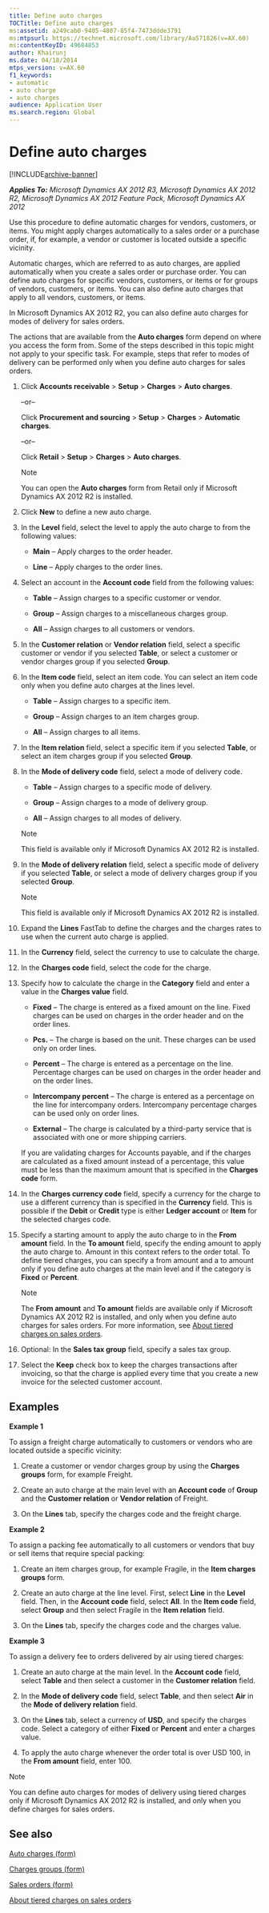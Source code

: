 ```yaml
---
title: Define auto charges
TOCTitle: Define auto charges
ms:assetid: a249cab0-9405-4807-85f4-7473ddde3791
ms:mtpsurl: https://technet.microsoft.com/library/Aa571826(v=AX.60)
ms:contentKeyID: 49684853
author: Khairunj
ms.date: 04/18/2014
mtps_version: v=AX.60
f1_keywords:
- automatic
- auto charge
- auto charges
audience: Application User
ms.search.region: Global
---
```


# Define auto charges 


[!INCLUDE[archive-banner](includes/archive-banner.md)]


_**Applies To:** Microsoft Dynamics AX 2012 R3, Microsoft Dynamics AX 2012 R2, Microsoft Dynamics AX 2012 Feature Pack, Microsoft Dynamics AX 2012_

Use this procedure to define automatic charges for vendors, customers, or items. You might apply charges automatically to a sales order or a purchase order, if, for example, a vendor or customer is located outside a specific vicinity.

Automatic charges, which are referred to as auto charges, are applied automatically when you create a sales order or purchase order. You can define auto charges for specific vendors, customers, or items or for groups of vendors, customers, or items. You can also define auto charges that apply to all vendors, customers, or items.

In Microsoft Dynamics AX 2012 R2, you can also define auto charges for modes of delivery for sales orders.

The actions that are available from the **Auto charges** form depend on where you access the form from. Some of the steps described in this topic might not apply to your specific task. For example, steps that refer to modes of delivery can be performed only when you define auto charges for sales orders.

1.  Click **Accounts receivable** \> **Setup** \> **Charges** \> **Auto charges**.
    
    –or–
    
    Click **Procurement and sourcing** \> **Setup** \> **Charges** \> **Automatic charges**.
    
    –or–
    
    Click **Retail** \> **Setup** \> **Charges** \> **Auto charges**.
    

    > [!NOTE]
    > <P>You can open the <STRONG>Auto charges</STRONG> form from Retail only if Microsoft Dynamics AX 2012 R2 is installed.</P>



2.  Click **New** to define a new auto charge.

3.  In the **Level** field, select the level to apply the auto charge to from the following values:
    
      - **Main** – Apply charges to the order header.
    
      - **Line** – Apply charges to the order lines.

4.  Select an account in the **Account code** field from the following values:
    
      - **Table** – Assign charges to a specific customer or vendor.
    
      - **Group** – Assign charges to a miscellaneous charges group.
    
      - **All** – Assign charges to all customers or vendors.

5.  In the **Customer relation** or **Vendor relation** field, select a specific customer or vendor if you selected **Table**, or select a customer or vendor charges group if you selected **Group**.

6.  In the **Item code** field, select an item code. You can select an item code only when you define auto charges at the lines level.
    
      - **Table** – Assign charges to a specific item.
    
      - **Group** – Assign charges to an item charges group.
    
      - **All** – Assign charges to all items.

7.  In the **Item relation** field, select a specific item if you selected **Table**, or select an item charges group if you selected **Group**.

8.  In the **Mode of delivery code** field, select a mode of delivery code.
    
      - **Table** – Assign charges to a specific mode of delivery.
    
      - **Group** – Assign charges to a mode of delivery group.
    
      - **All** – Assign charges to all modes of delivery.
    

    > [!NOTE]
    > <P>This field is available only if Microsoft Dynamics AX 2012 R2 is installed.</P>



9.  In the **Mode of delivery relation** field, select a specific mode of delivery if you selected **Table**, or select a mode of delivery charges group if you selected **Group**.
    

    > [!NOTE]
    > <P>This field is available only if Microsoft Dynamics AX 2012 R2 is installed.</P>



10. Expand the **Lines** FastTab to define the charges and the charges rates to use when the current auto charge is applied.

11. In the **Currency** field, select the currency to use to calculate the charge.

12. In the **Charges code** field, select the code for the charge.

13. Specify how to calculate the charge in the **Category** field and enter a value in the **Charges value** field.
    
      - **Fixed** – The charge is entered as a fixed amount on the line. Fixed charges can be used on charges in the order header and on the order lines.
    
      - **Pcs.** – The charge is based on the unit. These charges can be used only on order lines.
    
      - **Percent** – The charge is entered as a percentage on the line. Percentage charges can be used on charges in the order header and on the order lines.
    
      - **Intercompany percent** – The charge is entered as a percentage on the line for intercompany orders. Intercompany percentage charges can be used only on order lines.
    
      - **External** – The charge is calculated by a third-party service that is associated with one or more shipping carriers.
    
    If you are validating charges for Accounts payable, and if the charges are calculated as a fixed amount instead of a percentage, this value must be less than the maximum amount that is specified in the **Charges code** form.

14. In the **Charges currency code** field, specify a currency for the charge to use a different currency than is specified in the **Currency** field. This is possible if the **Debit** or **Credit** type is either **Ledger account** or **Item** for the selected charges code.

15. Specify a starting amount to apply the auto charge to in the **From amount** field. In the **To amount** field, specify the ending amount to apply the auto charge to. Amount in this context refers to the order total. To define tiered charges, you can specify a from amount and a to amount only if you define auto charges at the main level and if the category is **Fixed** or **Percent**.
    

    > [!NOTE]
    > <P>The <STRONG>From amount</STRONG> and <STRONG>To amount</STRONG> fields are available only if Microsoft Dynamics AX 2012 R2 is installed, and only when you define auto charges for sales orders. For more information, see <A href="about-tiered-charges-on-sales-orders.md">About tiered charges on sales orders</A>.</P>



16. Optional: In the **Sales tax group** field, specify a sales tax group.

17. Select the **Keep** check box to keep the charges transactions after invoicing, so that the charge is applied every time that you create a new invoice for the selected customer account.

## Examples

**Example 1**

To assign a freight charge automatically to customers or vendors who are located outside a specific vicinity:

1.  Create a customer or vendor charges group by using the **Charges groups** form, for example Freight.

2.  Create an auto charge at the main level with an **Account code** of **Group** and the **Customer relation** or **Vendor relation** of Freight.

3.  On the **Lines** tab, specify the charges code and the freight charge.

**Example 2**

To assign a packing fee automatically to all customers or vendors that buy or sell items that require special packing:

1.  Create an item charges group, for example Fragile, in the **Item charges groups** form.

2.  Create an auto charge at the line level. First, select **Line** in the **Level** field. Then, in the **Account code** field, select **All**. In the **Item code** field, select **Group** and then select Fragile in the **Item relation** field.

3.  On the **Lines** tab, specify the charges code and the charges value.

**Example 3**

To assign a delivery fee to orders delivered by air using tiered charges:

1.  Create an auto charge at the main level. In the **Account code** field, select **Table** and then select a customer in the **Customer relation** field.

2.  In the **Mode of delivery code** field, select **Table**, and then select **Air** in the **Mode of delivery relation** field.

3.  On the **Lines** tab, select a currency of **USD**, and specify the charges code. Select a category of either **Fixed** or **Percent** and enter a charges value.

4.  To apply the auto charge whenever the order total is over USD 100, in the **From amount** field, enter 100.


> [!NOTE]
> <P>You can define auto charges for modes of delivery using tiered charges only if Microsoft Dynamics AX 2012 R2 is installed, and only when you define charges for sales orders.</P>



## See also

[Auto charges (form)](https://technet.microsoft.com/library/aa582856\(v=ax.60\))

[Charges groups (form)](https://technet.microsoft.com/library/aa617452\(v=ax.60\))

[Sales orders (form)](https://technet.microsoft.com/library/aa585863\(v=ax.60\))

[About tiered charges on sales orders](about-tiered-charges-on-sales-orders.md)

  


